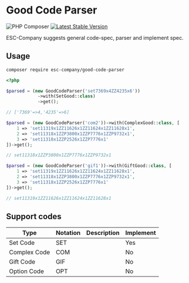 # Good Code Parser

![PHP Composer](https://github.com/esc-company/good-code-parser/workflows/PHP%20Composer/badge.svg)
[![Latest Stable Version](https://poser.pugx.org/esc-company/good-code-parser/v)](//packagist.org/packages/esc-company/good-code-parser)

ESC-Company suggests general code-spec, parser and implement spec.

## Usage

```bash
composer require esc-company/good-code-parser
```

```php
<?php

$parsed = (new GoodCodeParser('set7369x4ZZ4235x6'))
            ->with(SetGood::class)
            ->get();

// ['7369'=>4,'4235'=>6]

$parsed = (new GoodCodeParser('com2'))->with(ComplexGood::class, [
    1 => 'set11319x1ZZ11626x1ZZ11624x1ZZ11628x1',
    2 => 'set11318x1ZZP3800x1ZZP7776x1ZZP9732x1',
    3 => 'set11318x1ZZP2526x1ZZP7776x1'
])->get();

// set11318x1ZZP3800x1ZZP7776x1ZZP9732x1

$parsed = (new GoodCodeParser('gif1'))->with(GiftGood::class, [
    1 => 'set11319x1ZZ11626x1ZZ11624x1ZZ11628x1',
    2 => 'set11318x1ZZP3800x1ZZP7776x1ZZP9732x1',
    3 => 'set11318x1ZZP2526x1ZZP7776x1'
])->get();

// set11319x1ZZ11626x1ZZ11624x1ZZ11628x1

```

## Support codes

| Type         | Notation | Description | Implement |
| ------------ | -------- | ----------- | --------- |
| Set Code     | SET      |             | Yes       |
| Complex Code | COM      |             | No        |
| Gift Code    | GIF      |             | No        |
| Option Code  | OPT      |             | No        |
